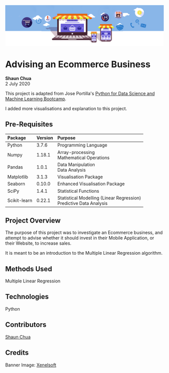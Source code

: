 <img src='./images/ecommerce-banner.png'>

# Advising an Ecommerce Business
**Shaun Chua**
<br>2 July 2020

This project is adapted from Jose Portilla's <a href='https://www.udemy.com/course/python-for-data-science-and-machine-learning-bootcamp/'> Python for Data Science and Machine Learning Bootcamp</a>.

I added more visualisations and explanation to this project.

## Pre-Requisites
| Package      | Version | Purpose                                                                 |
|:------------ |-----------------|:----------------------------------------------------------------|
| Python       | 3.7.6   | Programming Language                                                    |
| Numpy        | 1.18.1  | Array-processing <br> Mathematical Operations                           |
| Pandas       | 1.0.1   | Data Manipulation <br> Data Analysis                                    |
| Matplotlib   | 3.1.3   | Visualisation Package                                                   |
| Seaborn      | 0.10.0  | Enhanced Visualisation Package                                          |
| SciPy        | 1.4.1   | Statistical Functions                                                   |
| Scikit-learn | 0.22.1  | Statistical Modelling (Linear Regression) <br> Predictive Data Analysis |

## Project Overview
The purpose of this project was to investigate an Ecommerce business, and attempt to advise whether it should invest in their Mobile Application, or their Website, to increase sales.

It is meant to be an introduction to the Multiple Linear Regression algorithm.

## Methods Used
Multiple Linear Regression

## Technologies
Python

## Contributors
[Shaun Chua](https://github.com/shaunchua94)

## Credits
Banner Image: <a href='https://www.xenelsoft.com/images/ecommercedesignbanner.png'>Xenelsoft</a></div>
